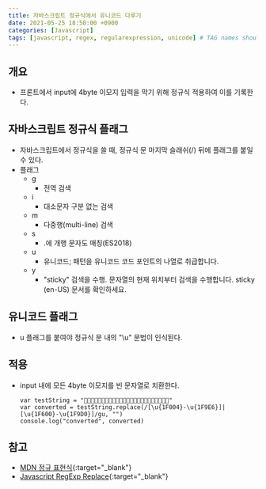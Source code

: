 ```yaml
---
title: 자바스크립트 정규식에서 유니코드 다루기
date: 2021-05-25 18:50:00 +0900
categories: [Javascript]
tags: [javascript, regex, regularexpression, unicode] # TAG names should always be lowercase
---
```


## 개요
- 프론트에서 input에 4byte 이모지 입력을 막기 위해 정규식 적용하여 이를 기록한다.

## 자바스크립트 정규식 플래그
- 자바스크립트에서 정규식을 쓸 때, 정규식 문 마지막 슬래쉬(/) 뒤에 플래그를 붙일 수 있다.
- 플래그
    - g
        - 전역 검색
    - i
        - 대소문자 구분 없는 검색
    - m
        - 다중행(multi-line) 검색
    - s
        - .에 개행 문자도 매칭(ES2018)
    - u
        - 유니코드; 패턴을 유니코드 코드 포인트의 나열로 취급합니다.
    - y
        - "sticky" 검색을 수행. 문자열의 현재 위치부터 검색을 수행합니다. sticky (en-US) 문서를 확인하세요.

## 유니코드 플래그
- u 플래그를 붙여야 정규식 문 내의 "\u" 문법이 인식된다.

## 적용
- input 내에 모든 4byte 이모지를 빈 문자열로 치환한다.
  ```
  var testString = "🥰🥵🥶🥳🥴🥺👨‍🦰👩‍🦰👨‍🦱👩‍🦱👨‍🦲👩‍🦲👨‍🦳👩‍🦳🎨🎦"
  var converted = testString.replace(/[\u{1F004}-\u{1F9E6}]|[\u{1F600}-\u{1F9D0}]/gu, "")
  console.log("converted", converted)
  ```

## 참고
- [MDN 정규 표현식](https://developer.mozilla.org/ko/docs/Web/JavaScript/Guide/Regular_Expressions){:target="\_blank"}
- [Javascript RegExp Replace](https://stackoverflow.com/questions/6230010/javascript-regexp-replace){:target="\_blank"}
